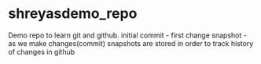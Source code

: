 # shreyasdemo_repo
Demo repo to learn git and github.
initial commit - first change 
snapshot - as we make changes(commit) snapshots are stored in order to track history of changes in github   
